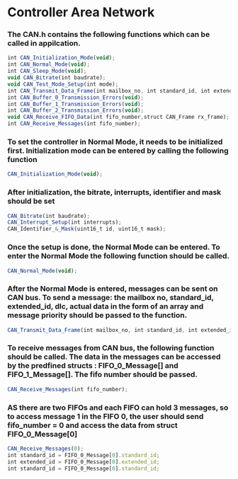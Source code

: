 <h1> Controller Area Network </h1>

<h3> The CAN.h contains the following functions which can be called in appilcation. </h3>

``` javascript   
int CAN_Initialization_Mode(void);
int CAN_Normal_Mode(void);
int CAN_Sleep_Mode(void);
void CAN_Bitrate(int baudrate);
void CAN_Test_Mode_Setup(int mode);
int CAN_Transmit_Data_Frame(int mailbox_no, int standard_id, int extended_id, int dlc, int data[], int priority);
int CAN_Buffer_0_Transmission_Errors(void);
int CAN_Buffer_1_Transmission_Errors(void);
int CAN_Buffer_2_Transmission_Errors(void);
void CAN_Receive_FIFO_Data(int fifo_number,struct CAN_Frame rx_frame);
int CAN_Receive_Messages(int fifo_number);
```
  
<h3> To set the controller in Normal Mode, it needs to be initialized first. Initialization mode can be entered by calling the following function </h3>

``` javascript
CAN_Initialization_Mode(void);
```

<h3> After initialization, the bitrate, interrupts, identifier and mask should be set </h3>

``` javascript
CAN_Bitrate(int baudrate);
CAN_Interrupt_Setup(int interrupts);
CAN_Identifier_&_Mask(uint16_t id, uint16_t mask);
```

<h3> Once the setup is done, the Normal Mode can be entered. To enter the Normal Mode the following function should be called. </h3>

``` javascript
CAN_Normal_Mode(void);
```

<h3> After the Normal Mode is entered, messages can be sent on CAN bus. To send a message: the mailbox no, standard_id, extended_id, dlc, actual data in the form of an array and message priority should be passed to the function. </h3>

``` javascript
CAN_Transmit_Data_Frame(int mailbox_no, int standard_id, int extended_id, int dlc, int data[], int priority)
```

<h3> To receive messages from CAN bus, the following function should be called. The data in the messages can be accessed by the predfined structs : FIFO_0_Message[] and FIFO_1_Message[]. The fifo number should be passed. </h3>
  
``` javascript
CAN_Receive_Messages(int fifo_number);
```

<h3>AS there are two FIFOs and each FIFO can hold 3 messages, so to access message 1 in the FIFO 0, the user should send fifo_number = 0 and access the data from struct FIFO_0_Message[0] </h3>

 ``` javascript
 CAN_Receive_Messages(0);
 int standard_id = FIFO_0_Message[0].standard_id;
 int extended_id = FIFO_0_Message[0].extended_id;
 int standard_id = FIFO_0_Message[0].standard_id;
 ```
